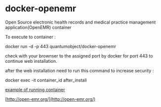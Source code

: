 docker-openemr
==============

Open Source electronic health records and medical practice management application(OpenEMR) container

To execute to container :

docker run -d -p 443 quantumobject/docker-openemr

check with your brownser to the assigned port by docker for port 443 to  continue web installation.




after the web installation need to run this command to increase security :

docker exec -it container_id after_install

[example of running container](https://www.quantumobject.com:49163/)

[http://open-emr.org/](http://open-emr.org/)
